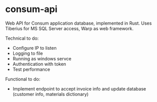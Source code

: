 # consum-api
Web API for Consum application database, implemented in Rust. 
Uses Tiberius for MS SQL Server access, Warp as web framework.

Technical to do:
- Configure IP to listen
- Logging to file
- Running as windows servce
- Authentication with token
- Test performance

Functional to do:
- Implement endpoint to accept invoice info and update database (customer info, materials dictionary)

